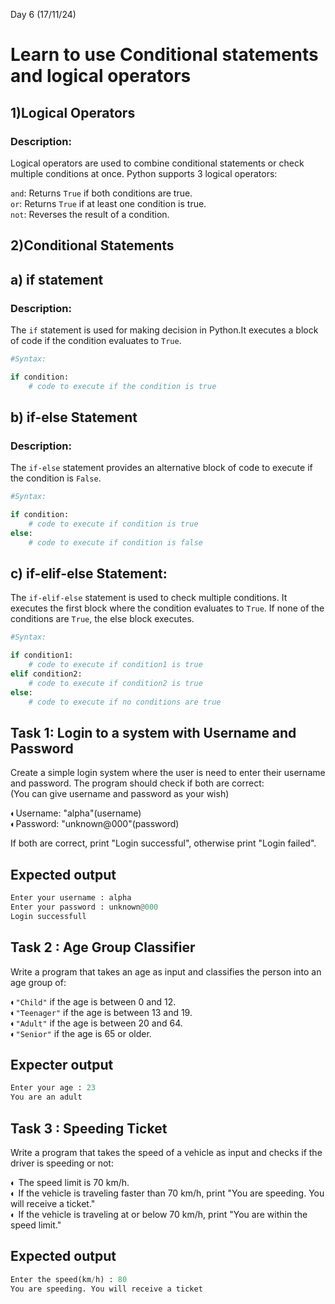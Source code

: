 Day 6 (17/11/24)

# Learn to use Conditional statements and logical operators

## 1)Logical Operators

### Description:  
Logical operators are used to combine conditional statements or check multiple conditions at once. Python supports 3 logical operators:  

`and`: Returns `True` if both conditions are true.  
`or`: Returns `True` if at least one condition is true.  
`not`: Reverses the result of a condition.  

## 2)Conditional Statements

## a) if statement

### Description:
The `if` statement is used for making decision in Python.It executes a block of code if the condition evaluates to `True`.
```python
#Syntax:

if condition:
    # code to execute if the condition is true
```

## b) if-else Statement

### Description:
The `if-else` statement provides an alternative block of code to execute if the condition is `False`.
```python
#Syntax:

if condition:
    # code to execute if condition is true
else:
    # code to execute if condition is false
```

## c) if-elif-else Statement:
The `if-elif-else` statement is used to check multiple conditions. It executes the first block where the condition evaluates to `True`. If none of the conditions are `True`, the else block executes.
```python
#Syntax:

if condition1:
    # code to execute if condition1 is true
elif condition2:
    # code to execute if condition2 is true
else:
    # code to execute if no conditions are true

```



## Task 1: Login to a system with Username and Password
Create a simple login system where the user is need to enter their username and password. The program should check if both are correct:  
(You can give username and password as your wish)  

 ◐Username: "alpha"(username)    
 ◐Password: "unknown@000"(password)  
 
If both are correct, print "Login successful", otherwise print "Login failed".    

## Expected output
```python
Enter your username : alpha
Enter your password : unknown@000
Login successfull
```

## Task 2 : Age Group Classifier
Write a program that takes an age as input and classifies the person into an age group of:

◐`"Child"` if the age is between 0 and 12.  
◐`"Teenager"` if the age is between 13 and 19.  
◐`"Adult"` if the age is between 20 and 64.  
◐`"Senior"` if the age is 65 or older.  

## Expecter output
```python
Enter your age : 23
You are an adult
```

## Task 3 : Speeding Ticket
Write a program that takes the speed of a vehicle as input and checks if the driver is speeding or not:  

◐ The speed limit is 70 km/h.  
◐ If the vehicle is traveling faster than 70 km/h, print "You are speeding. You will receive a ticket."  
◐ If the vehicle is traveling at or below 70 km/h, print "You are within the speed limit."  

## Expected output
```python
Enter the speed(km/h) : 80
You are speeding. You will receive a ticket
```




